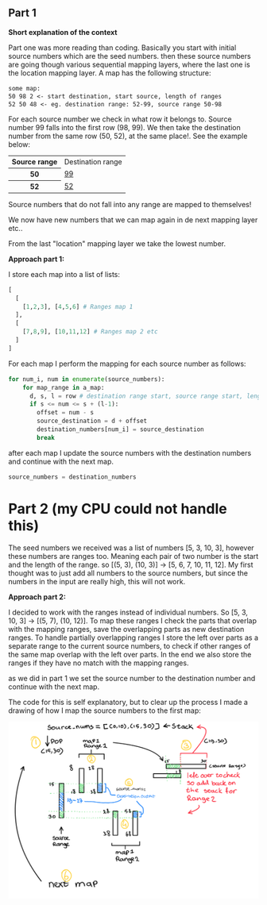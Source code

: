 ## Part 1

**Short explanation of the context**

Part one was more reading than coding. Basically you start with initial source numbers which are the seed numbers. then these source numbers are going though various sequential mapping layers, where the last one is the location mapping layer. A map has the following structure:

```
some map:
50 98 2 <- start destination, start source, length of ranges
52 50 48 <- eg. destination range: 52-99, source range 50-98
```

For each source number we check in what row it belongs to. Source number 99 falls into the first row (98, 99). We then take the destination number from the same row (50, 52), at the same place!. See the example below:

<table>
  <tr>
    <th>Source range</th>
    <td>Destination range</td>
  </tr>
  <tr>
    <th>50</th>
    <td><u>99</u></td>
  </tr>
  <tr>
    <th>52</th>
    <td><u>52</u></td>
  </tr>
</table>

Source numbers that do not fall into any range are mapped to themselves!

We now have new numbers that we can map again in de next mapping layer etc..

From the last "location" mapping layer we take the lowest number.

**Approach part 1:**

I store each map into a list of lists:

```python
[
  [
    [1,2,3], [4,5,6] # Ranges map 1
  ],
  [
    [7,8,9], [10,11,12] # Ranges map 2 etc
  ]
]
```

For each map I perform the mapping for each source number as follows:

```python
for num_i, num in enumerate(source_numbers):
    for map_range in a_map:
      d, s, l = row # destination range start, source range start, length
      if s <= num <= s + (l-1):
        offset = num - s
        source_destination = d + offset
        destination_numbers[num_i] = source_destination
        break
```

after each map I update the source numbers with the destination numbers and continue with the next map.

```python
source_numbers = destination_numbers
```

# Part 2 (my CPU could not handle this)

The seed numbers we received was a list of numbers [5, 3, 10, 3], however these numbers are ranges too. Meaning each pair of two number is the start and the length of the range. so [(5, 3), (10, 3)] -> [5, 6, 7, 10, 11, 12]. My first thought was to just add all numbers to the source numbers, but since the numbers in the input are really high, this will not work.

**Approach part 2:**

I decided to work with the ranges instead of individual numbers. So [5, 3, 10, 3] -> [(5, 7), (10, 12)]. To map these ranges I check the parts that overlap with the mapping ranges, save the overlapping parts as new destination ranges. To handle partially overlapping ranges I store the left over parts as a separate range to the current source numbers, to check if other ranges of the same map overlap with the left over parts. In the end we also store the ranges if they have no match with the mapping ranges.

as we did in part 1 we set the source number to the destination number and continue with the next map.

The code for this is self explanatory, but to clear up the process I made a drawing of how I map the source numbers to the first map:

![sketch](sketch.png)
